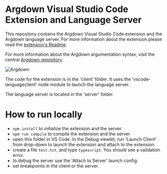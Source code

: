 # Argdown Visual Studio Code Extension and Language Server

This repository contains the Argdown Visual Studio Code extension and the Argdown language server. For more information about the extension please read the [extension's Readme](client/README.md).

For more information about the Argdown argumentation syntax, visit the central [Argdown repository](https://github.com/christianvoigt/argdown).

![Argdown](https://cdn.rawgit.com/christianvoigt/argdown-vscode/master/argdown-mark.svg)

The code for the extension is in the 'client' folder. It uses the 'vscode-languageclient' node module to launch the language server.

The language server is located in the 'server' folder. 

# How to run locally
* `npm install` to initialize the extension and the server
* `npm run compile` to compile the extension and the server
* open this folder in VS Code. In the Debug viewlet, run 'Launch Client' from drop-down to launch the extension and attach to the extension.
* create a file `test.txt`, and type `typescript`. You should see a validation error.
* to debug the server use the 'Attach to Server' launch config.
* set breakpoints in the client or the server.